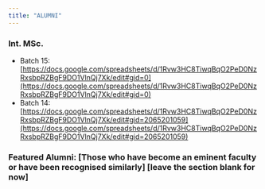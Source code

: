 ```yaml
---
title: "ALUMNI"
---
```



### Int. MSc.



*   Batch 15: [https://docs.google.com/spreadsheets/d/1Rvw3HC8TiwqBqO2PeD0NzRxsbpRZBgF9DO1VlnQj7Xk/edit#gid=0](https://docs.google.com/spreadsheets/d/1Rvw3HC8TiwqBqO2PeD0NzRxsbpRZBgF9DO1VlnQj7Xk/edit#gid=0) 
*   Batch 14: [https://docs.google.com/spreadsheets/d/1Rvw3HC8TiwqBqO2PeD0NzRxsbpRZBgF9DO1VlnQj7Xk/edit#gid=2065201059](https://docs.google.com/spreadsheets/d/1Rvw3HC8TiwqBqO2PeD0NzRxsbpRZBgF9DO1VlnQj7Xk/edit#gid=2065201059) 


### Featured Alumni: [Those who have become an eminent faculty or have been recognised similarly] [leave the section blank for now]
